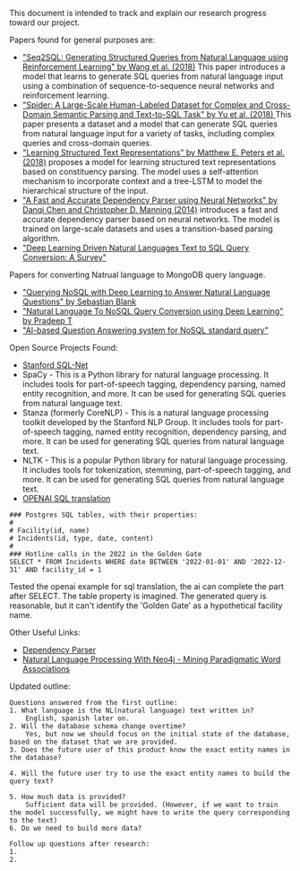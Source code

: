 This document is intended to track and explain our research progress toward our project. 

Papers found for general purposes are:

- ["Seq2SQL: Generating Structured Queries from Natural Language using Reinforcement Learning" by Wang et al. (2018)](https://arxiv.org/pdf/1709.00103.pdf)
    This paper introduces a model that learns to generate SQL queries from natural language input using a combination of sequence-to-sequence neural networks and reinforcement learning. 
- ["Spider: A Large-Scale Human-Labeled Dataset for Complex and Cross-Domain Semantic Parsing and Text-to-SQL Task" by Yu et al. (2018) ](https://aclanthology.org/D18-1425.pdf)
    This paper presents a dataset and a model that can generate SQL queries from natural language input for a variety of tasks, including complex queries and cross-domain queries.
- ["Learning Structured Text Representations" by Matthew E. Peters et al. (2018)](https://arxiv.org/pdf/2201.00490.pdf) proposes a model for learning structured text representations based on constituency parsing. The model uses a self-attention mechanism to incorporate context and a tree-LSTM to model the hierarchical structure of the input.
- ["A Fast and Accurate Dependency Parser using Neural Networks" by Danqi Chen and Christopher D. Manning (2014)](https://aclanthology.org/D14-1082.pdf) introduces a fast and accurate dependency parser based on neural networks. The model is trained on large-scale datasets and uses a transition-based parsing algorithm.
- ["Deep Learning Driven Natural Languages Text to SQL Query Conversion: A Survey"](https://arxiv.org/pdf/2208.04415.pdf)

Papers for converting Natrual language to MongoDB query language.

- ["Querying NoSQL with Deep Learning to Answer Natural Language Questions" by Sebastian Blank](https://www.researchgate.net/publication/329466362_Querying_NoSQL_with_Deep_Learning_to_Answer_Natural_Language_Questions)
- ["Natural Language To NoSQL Query Conversion using Deep Learning" by Pradeep T](https://deliverypdf.ssrn.com/delivery.php?ID=977064095013107093127003094097009104019054002084028050101111093093119017004111103011043053098015118055007099029119118094090027019055041077011069094115100104109081019042085031009081106064086027100090107088086006075023084026065122091106121069074109117106&EXT=pdf&INDEX=TRUE) 
- ["AI-based Question Answering system for NoSQL standard query"](https://ceur-ws.org/Vol-3058/Paper-088.pdf)



Open Source Projects Found:

- [Stanford SQL-Net](https://github.com/stanfordnlp/stanfordnlp)
- SpaCy - This is a Python library for natural language processing. It includes tools for part-of-speech tagging, dependency parsing, named entity recognition, and more. It can be used for generating SQL queries from natural language text.
- Stanza (formerly CoreNLP) - This is a natural language processing toolkit developed by the Stanford NLP Group. It includes tools for part-of-speech tagging, named entity recognition, dependency parsing, and more. It can be used for generating SQL queries from natural language text.
- NLTK - This is a popular Python library for natural language processing. It includes tools for tokenization, stemming, part-of-speech tagging, and more. It can be used for generating SQL queries from natural language text.
- [OPENAI SQL translation](https://platform.openai.com/examples/default-sql-translate)
```
### Postgres SQL tables, with their properties:
#
# Facility(id, name)
# Incidents(id, type, date, content)
#
### Hotline calls in the 2022 in the Golden Gate
SELECT * FROM Incidents WHERE date BETWEEN '2022-01-01' AND '2022-12-31' AND facility_id = 1
```
Tested the openai example for sql translation, the ai can complete the part after SELECT. 
The table property is imagined. The generated query is reasonable, but it can't identify the 'Golden Gate' as a hypothetical facility name.


Other Useful Links:

- [Dependency Parser](https://www.quora.com/Natural-Language-Processing-What-are-some-of-the-best-libraries-starting-points-in-Ruby-for-translating-an-English-sentence-question-to-an-SQL-query-or-NoSQL-map-reduce)
- [Natural Language Processing With Neo4j - Mining Paradigmatic Word Associations](https://www.lyonwj.com/blog/nlp-with-neo4j)



Updated outline:

    Questions answered from the first outline:
    1. What language is the NL(natural language) text written in?
        English, spanish later on.
    2. Will the database schema change overtime?
        Yes, but now we should focus on the initial state of the database, based on the dataset that we are provided.
    3. Does the future user of this product know the exact entity names in the database?

    4. Will the future user try to use the exact entity names to build the query text?

    5. How much data is provided? 
        Sufficient data will be provided. (However, if we want to train the model successfully, we might have to write the query corresponding to the text)
    6. Do we need to build more data?

    Follow up questions after research:
    1.
    2. 



